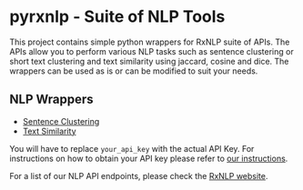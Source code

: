 # pyrxnlp - Suite of NLP Tools

This project contains simple python wrappers for RxNLP suite of APIs. The APIs allow you to perform various NLP tasks such as sentence clustering or short text clustering and text similarity using jaccard, cosine and dice. The wrappers can be used as is or can be modified to suit your needs. 

## NLP Wrappers
- [Sentence Clustering](https://github.com/RxNLP/pyrxnlp/tree/master/client)
- [Text Similarity](https://github.com/RxNLP/pyrxnlp/tree/master/client)

You will have to replace `your_api_key` with the actual API Key. For instructions on how to obtain your API key please refer to [our instructions](http://www.rxnlp.com/api-key/). 


For a list of our NLP API endpoints, please check the [RxNLP website](http://www.rxnlp.com/api-reference/).
 
